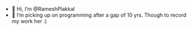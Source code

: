 - 👋 Hi, I’m @RameshPlakkal
- 👀 I’m picking up on programming after a gap of 10 yrs. Though to record my work her :)

<!---
RameshPlakkal/RameshPlakkal is a ✨ special ✨ repository because its `README.md` (this file) appears on your GitHub profile.
You can click the Preview link to take a look at your changes.
--->
